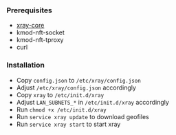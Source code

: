 ### Prerequisites
- [xray-core](https://github.com/yichya/openwrt-xray)
- kmod-nft-socket
- kmod-nft-tproxy
- curl
### Installation
- Copy `config.json` to `/etc/xray/config.json`
- Adjust `/etc/xray/config.json` accordingly
- Copy `xray` to `/etc/init.d/xray`
- Adjust `LAN_SUBNETS_*` in `/etc/init.d/xray` accordingly
- Run `chmod +x /etc/init.d/xray`
- Run `service xray update` to download geofiles
- Run `service xray start` to start xray
